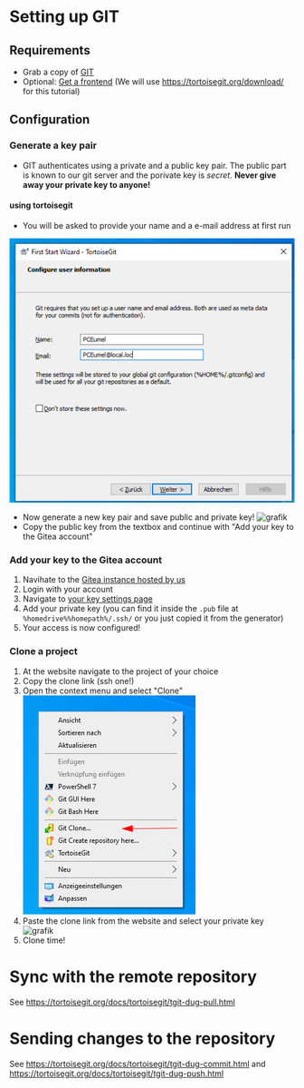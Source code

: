 # Setting up GIT

## Requirements
 - Grab a copy of [GIT](https://git-scm.com/download/win)
 - Optional: [Get a frontend](https://git-scm.com/downloads/guis) (We will use https://tortoisegit.org/download/ for this tutorial)
 
## Configuration
### Generate a key pair
 - GIT authenticates using a private and a public key pair. The public part is known to our git server and the porivate key is *secret*. **Never give away your private key to anyone!**

#### using tortoisegit
 - You will be asked to provide your name and a e-mail address at first run

![grafik](https://github.com/Beyond-Heroes/howto/blob/main/config.png)
- Now generate a new key pair and save public and private key!
![grafik]([https://github.com/Beyond-Heroes/howto/blob/main/config.png](https://github.com/Beyond-Heroes/howto/blob/main/Config2.png))
- Copy the public key from the textbox and continue with "Add your key to the Gitea account"

### Add your key to the Gitea account
 1. Navihate to the [Gitea instance hosted by us](http://giteabh.srv-6cores.batiswar.fr/)
 2. Login with your account
 3. Navigate to [your key settings page](http://giteabh.srv-6cores.batiswar.fr/user/settings/keys)
 4. Add your private key (you can find it inside the ```.pub``` file at ```%homedrive%%homepath%/.ssh/``` or you just copied it from the generator)
 5. Your access is now configured!
 
### Clone a project
 1. At the website navigate to the project of your choice
 2. Copy the clone link (ssh one!)
 3. Open the context menu and select "Clone"
 ![grafik](https://github.com/Beyond-Heroes/howto/blob/main/clone.png)
 5. Paste the clone link from the website and select your private key
 ![grafik]([https://github.com/Beyond-Heroes/howto/blob/main/clone.png](https://github.com/Beyond-Heroes/howto/blob/main/clone2.png))
 6. Clone time!

# Sync with the remote repository
See https://tortoisegit.org/docs/tortoisegit/tgit-dug-pull.html

# Sending changes to the repository
See https://tortoisegit.org/docs/tortoisegit/tgit-dug-commit.html and https://tortoisegit.org/docs/tortoisegit/tgit-dug-push.html
